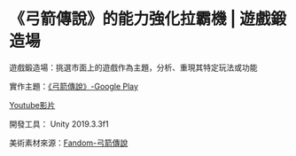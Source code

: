 # 《弓箭傳說》的能力強化拉霸機 | 遊戲鍛造場

遊戲鍛造場：挑選市面上的遊戲作為主題，分析、重現其特定玩法或功能

實作主題：[《弓箭傳說》-Google Play](https://play.google.com/store/apps/details?id=com.habby.archero&hl=zh_TW)

[Youtube影片](https://youtu.be/fXt2nFOkWxE)

開發工具： Unity 2019.3.3f1

美術素材來源：[Fandom-弓箭傳說](https://archero.fandom.com/wiki/Category:Abilities)
